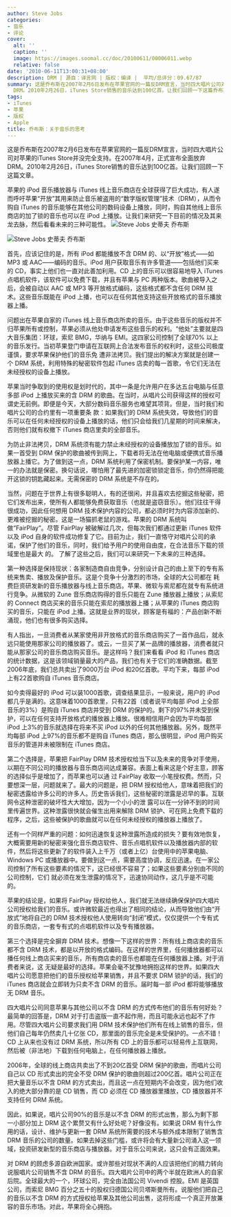 ```yaml
---
author: Steve Jobs
categories:
- 音乐
- 评论
cover:
  alt: ''
  caption: ''
  image: https://images.soomal.cc/doc/20100611/00006011.webp
  relative: false
date: '2010-06-11T13:00:31+08:00'
description: DRM | 源自：译言网 | 版权：编译 |  平均/总评分：09.67/87
summary: 这是乔布斯在2007年2月6日发布在苹果官网的一篇反DRM宣言，当时四大唱片公司对苹果的iTunes Store并没完全支持。在2007年4月，正式宣布全面放弃
  DRM。2010年2月26日，iTunes Store销售的音乐达到100亿首。让我们回顾一下这篇乔布斯的老的宣言。
tags:
- iTunes
- 苹果
- 版权
- Apple
title: 乔布斯：关于音乐的思考
---
```


这是乔布斯在2007年2月6日发布在苹果官网的一篇反DRM宣言，当时四大唱片公司对苹果的iTunes Store并没完全支持。在2007年4月，正式宣布全面放弃 DRM。2010年2月26日，iTunes Store销售的音乐达到100亿首。让我们回顾一下这篇文章。



苹果的 iPod 音乐播放器与 iTunes 线上音乐商店在全球获得了巨大成功，有人遂而呼吁苹果“开放”其用来防止音乐被盗用的“数字版权管理”技术（DRM），从而令购自 iTunes 的音乐能够在其他公司的数码设备上播放，同时，购自其他线上音乐商店的加了锁的音乐也可以在 iPod 上播放。让我们来研究一下目前的情况及其来龙去脉，然后看看未来的三种可能性。
![Steve Jobs 史蒂夫 乔布斯](https://images.soomal.cc/doc/20100611/00006010.webp)




![Steve Jobs 史蒂夫 乔布斯](https://images.soomal.cc/doc/20100611/00006011.webp)




首先，应该记住的是，所有 iPod 都能播放不含 DRM 的、以“开放”格式――如 MP3 或 AAC――编码的音乐。iPod 用户获取音乐有许多管道――包括他们买来的 CD，事实上他们也一直对此善加利用。CD 上的音乐可以很容易地导入 iTunes 点唱机软件，该软件可以免费下载，并且有苹果与 PC 两种版本。歌曲被导入之后，会被自动以 AAC 或 MP3 等开放格式编码，这些格式都不含任何 DRM 技术。这些音乐既能在 iPod 上播，也可以在任何其他支持这些开放格式的音乐播放器上播。

问题出在苹果自家的 iTunes 线上音乐商店所卖的音乐。由于这些音乐的版权并不归苹果所有或控制，苹果必须从他处申请发布这些音乐的权利。“他处”主要就是四大音乐集团：环球，索尼 BMG，华纳与 EMI。这四家公司控制了全球70% 以上的音乐发行。当初苹果登门申请在互联网上合法发布音乐的权利时，这些公司极度谨慎，要求苹果保护他们的音乐免 遭非法拷贝。我们提出的解决方案就是创建一个 DRM 系统，利用特殊的秘密软件包起 iTunes 店卖的每一首歌，令它们无法在未经授权的设备上播放。


苹果当时争取到的使用权是划时代的，其中一条是允许用户在多达五台电脑与任意多部 iPod 上播放买来的含 DRM 的歌曲。在当时，从唱片公司获得这样的授权可谓史无前例。即便是今天，大部分数码音乐服务也难望其项背。但是，当时我们和唱片公司的合约里有一项重要条 款：如果我们的 DRM 系统失效，导致他们的音乐可以在任何未经授权的设备上播放的话，他们只会给我们几星期的时间来解决，否则他们就有权撤下 iTunes 商店里卖的全部音乐。

为防止非法拷贝，DRM 系统须有能力禁止未经授权的设备播放加了锁的音乐。如果一首受到 DRM 保护的歌曲被传到网上，下载者将无法在他电脑或便携式音乐播放器上播它。为了做到这一点，DRM 系统利用了保密机制。要保护某一内容，唯一的办法就是保密。换句话说，哪怕用了最先进的加密锁锁定音乐，你仍然得把能开这锁的钥匙藏起来。无需保密的 DRM 系统是不存在的。

当然，问题在于世界上有很多聪明人，有的还很闲，并且喜欢去挖掘这些秘密，把它们发布出来，使所有人都能够免费获取音乐（也就是盗窃音乐）。他们往往干得 很成功，因此任何想用 DRM 技术保护内容的公司，都必须时时为内容添加新的、更难被挖掘的秘密。这是一场猫抓老鼠的游戏。苹果的 DRM 系统叫做“FairPlay”。尽管 FairPlay 被破解过几次，但每次我们都通过更新 iTunes 软件以及 iPod 自身的软件成功修复了它。目前为止，我们一直恪守对唱片公司的承诺，保护了他们的音乐，同时，我们给予用户的使用自由度，在合法音乐下载的领域里也是最大 的。
了解了这些之后，我们可以来研究一下未来的三种选择。

第一种选择是保持现状：各家制造商自由竞争，分别设计自己的由上至下的专有系统来售卖、播放及保护音乐。这是个竞争十分激烈的市场，全球的大公司都在 耗费巨资研发新的音乐播放器与线上音乐商店。苹果、微软与索尼都在就专有系统进行竞争。从微软的 Zune 音乐商店购得的音乐只能在 Zune 播放器上播放；从索尼的 Connect 商店买来的音乐只能在索尼的播放器上播；从苹果的 iTunes 商店购买的音乐，只能在 iPod 上播。这就是业界的现状，顾客是有福的：产品创新不断涌现，他们也有很多购买选择。

有人指出，一旦消费者从某家使用非开放格式的音乐商店购买了一首作品后，就永远只能使用那家公司的播放器了。或云，一旦买了某一品牌的播放器，消费者就只 能从那家公司的音乐商店购买音乐。是这样吗？我们来看看 iPod 和 iTunes 商店的统计数据，这是该领域销量最大的产品，我们也有关于它们的准确数据。截至2006年底，我们总共卖出了9000万台 iPod 和20亿首歌。平均下来，每部 iPod 上有22首歌购自 iTunes 音乐商店。

如今卖得最好的 iPod 可以装1000首歌，调查结果显示，一般来说，用户的 iPod 都几乎是满的。这意味着1000首歌里，只有22首（或者说平均每部 iPod 上全部音乐的3%）是购自 iTunes 商店并受到 DRM 的保护的。剩下的97%并未受到保护，可以在任何支持开放格式的播放器上播放。很难相信用户会因为平均每部 iPod 上3%的音乐就选择在将来不买 iPod 以外的任何其他播放器。另外，既然平均每部 iPod 上97%的音乐都不是购自 iTunes 商店，那么很明显，iPod 用户购买音乐的管道并未被限制在 iTunes 商店。

第二个选择是，苹果把 FairPlay DRM 技术授权给当下以及未来的竞争对手使用，以期在不同公司的播放器与音乐商店间达成兼容。表面上看来这是个好主意，顾客的选择似乎是增加了，而苹果也可以通 过 FairPlay 收取一小笔授权费。然而，只要想深一层，问题就来了。最大的问题是，把 DRM 授权给他人，意味着把我们的秘密透露给许多公司的许多人。历史告诉我们，这些秘密的泄露是迟早的事。互联网令这种泄密的破坏性大大增加，因为一个小小的泄 露可以在一分钟不到的时间里传遍世界。这种泄露很快就会催生出用来解除 DRM 锁护、可在网上免费下载的程序，之后，这些被保护的歌曲就可以在任何未经授权的播放器上播放了。　

还有一个同样严重的问题：如何迅速恢复这种泄露所造成的损失？要有效地恢复，大概需要用新的秘密来强化音乐商店软件、音乐点唱机软件以及播放器内部的软件，然后将这些更新了的软件装入上千万（或者上亿）台使用中的苹果电脑、Windows PC 或播放器中。要做到这一点，需要高度协调，反应迅速。在一家公司控制了所有这些要素的情况下，这已经很不容易了；如果这些要素分别由不同的公司控制，它们 就必须在发生泄露的情况下，迅速协同动作，这几乎是不可能的。

苹果的结论是，如果将 FairPlay 授权给他人，我们就无法继续确保保护四大唱片公司授权给我们的音乐。或许微软最近也得出了相同的结论，从而导致他们由“开放式”地将自己的 DRM 技术授权他人使用转向“封闭”模式，仅仅提供一个专有式的音乐商店，一套专有式的点唱机软件以及专有播放器。

第三个选择是完全摒弃 DRM 技术。想像一下这样的世界：所有线上商店卖的音乐都不含 DRM 技术，都是以开放的格式编码。在这样的世界里，任何播放器都可以播任何线上商店买来的音乐，所有商店卖的音乐也都能在任何播放器上播。对于消费者来说，这 无疑是最好的选择。苹果会毫不犹豫地拥抱这样的世界。如果四大唱片公司愿意把他们的音乐授权给苹果销售，并且不要求 DRM 锁护的话，我们的 iTunes 商店就会立即转为只卖不含 DRM 的音乐。届时每一部 iPod 都将能够播放无 DRM 音乐。

四大唱片公司同意苹果与其他公司以不含 DRM 的方式传布他们的音乐有何好处？最简单的回答是，DRM 对于打击盗版一直不起作用，而且可能永远也起不了作用。尽管四大唱片公司要求我们用 DRM 技术保护他们所有在线上销售的音乐，但他们自己每年仍然卖几十亿张 CD，那里面的音乐完全是未受保护的。一点不错！CD 上从来也没有过 DRM 系统，所以所有 CD 上的音乐都可以轻易传上互联网，然后被（非法地）下载到任何电脑上，在任何播放器上播放。

2006年，全球的线上商店共卖出了不到20亿首受 DRM 保护的歌曲，而唱片公司自己以 CD 形式卖出的完全不受 DRM 保护的歌曲则超过200亿首。唱片公司正在把大量音乐以不含 DRM 的方式卖出，而且这一点在短期内不会改变，因为他们收入的绝大部分靠的是 CD 销售，而 CD 必须在 CD 播放器里播放，CD 播放器并不支持任何 DRM 系统。

因此，如果说，唱片公司90%的音乐是以不含 DRM 的形式出售，那么为剩下那一小部分加上 DRM 这个累赘又有什么好处呢？好像没有。如果说 DRM 有什么作用的话，设计、维护与更新一套 DRM 系统所需要的技术与额外成本限制了销售含 DRM 音乐的公司的数量。如果去掉这些门槛，或许将会有大量新公司涌入这一领域，投资研发新型的音乐商店与播放器。对于音乐公司来说，这只会有正面效果。

对 DRM 的顾虑多源自欧洲国家。或许那些对现状不满的人应该把他们的精力转向说服唱片公司销售不含 DRM 的音乐。四大唱片公司中的两个半就在欧洲人的自家后院。全球最大的一个，环球公司，完全由法国公司 Vivendi 控股。EMI 是英国公司，而索尼 BMG 百分之五十的股权归德国公司贝塔斯曼所有。说服他们把自己的音乐以不含 DRM 的方式授权给苹果及其他公司出售，这将形成一个真正开放兼容的音乐市场。对此，苹果将全心拥抱。